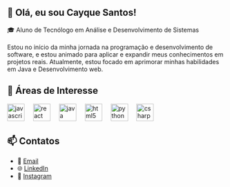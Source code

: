 <h2 align="left">👋 Olá, eu sou Cayque Santos!</h2>

<p align="left">🎓 Aluno de Tecnólogo em Análise e Desenvolvimento de Sistemas<br><br>Estou no início da minha jornada na programação e desenvolvimento de software, e estou animado para aplicar e expandir meus conhecimentos em projetos reais. Atualmente, estou focado em aprimorar minhas habilidades em Java e Desenvolvimento web.</p>

<h2 align="left">🚀 Áreas de Interesse</h2>

<div align="left">
  <img src="https://cdn.jsdelivr.net/gh/devicons/devicon/icons/javascript/javascript-original.svg" height="40" alt="javascript logo" />
  <img width="12" />
  <img src="https://cdn.jsdelivr.net/gh/devicons/devicon/icons/react/react-original-wordmark.svg" height="40" alt="react logo" />
  <img width="12" />
  <img src="https://cdn.jsdelivr.net/gh/devicons/devicon/icons/java/java-original.svg" height="40" alt="java logo" />
  <img width="12" />
  <img src="https://cdn.jsdelivr.net/gh/devicons/devicon/icons/html5/html5-original.svg" height="40" alt="html5 logo" />
  <img width="12" />
  <img src="https://cdn.jsdelivr.net/gh/devicons/devicon/icons/python/python-original-wordmark.svg" height="40" alt="python logo" />
  <img width="12" />
  <img src="https://cdn.jsdelivr.net/gh/devicons/devicon/icons/csharp/csharp-original.svg" height="40" alt="csharp logo" />
</div>

<h2 align="left">📫 Contatos</h2>

- 📧 [Email](mailto:cayquelima4@gmail.com)
- 🌐 [LinkedIn](https://www.linkedin.com/in/cayque-santos-b54641230/)
- 📸 [Instagram](https://www.instagram.com/cayquelima/)

